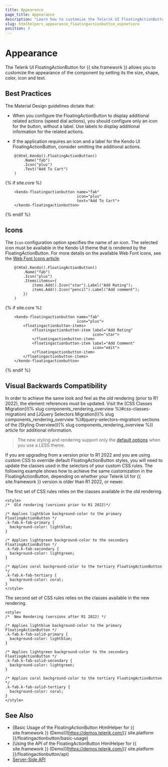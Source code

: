 ```yaml
---
title: Appearance
page_title: Appearance
description: "Learn how to customize the Telerik UI FloatingActionButton component for {{ site.framework }} by setting its size, shape, color, icon and text."
slug: htmlhelpers_appearance_floatingactionbutton_aspnetcore
position: 3
---
```


# Appearance

The Telerik UI FloatingActionButton for {{ site.framework }} allows you to customize the appearance of the component by setting its the size, shape, color, icon and text.

## Best Practices

The Material Design guidelines dictate that:

* When you configure the FloatingActionButton to display additional related actions (speed dial actions), you should configure only an icon for the button, without a label. Use labels to display additional information for the related actions.

* If the application requires an icon and a label for the Kendo UI FloatingActionButton, consider omitting the additional actions.

```HtmlHelper
    @(Html.Kendo().FloatingActionButton()
        .Name("fab")
        .Icon("plus")
        .Text("Add To Cart")
    )
```
{% if site.core %}
```TagHelper
    <kendo-floatingactionbutton name="fab"
                                icon="plus"
                                text="Add To Cart">
    </kendo-floatingactionbutton>
```
{% endif %}
## Icons

The `Icon` configuration option specifies the name of an icon. The selected icon must be available in the Kendo UI theme that is rendered by the FloatingActionButton. For more details on the available Web Font icons, see the [Web Font Icons article](https://docs.telerik.com/kendo-ui/styles-and-layout/icons-web).

```Razor
    @(Html.Kendo().FloatingActionButton()
        .Name("fab")
        .Icon("plus")
        .Items(items=>{
            items.Add().Icon("star").Label("Add Rating");
            items.Add().Icon("pencil").Label("Add comment");
        })
    )
```
{% if site.core %}
```TagHelper
    <kendo-floatingactionbutton name="fab"
                                icon="plus">
        <floatingactionbutton-items>
            <floatingactionbutton-item label="Add Rating" 
                                       icon="star">
            </floatingactionbutton-item>
            <floatingactionbutton-item label="Add Comment" 
                                       icon="edit">
            </floatingactionbutton-item>
        </floatingactionbutton-items>
    </kendo-floatingactionbutton>
```
{% endif %}

## Visual Backwards Compatibility

In order to achieve the same look and feel as the old rendering (prior to R1 2022), the element references must be updated. Visit the [CSS Classes Migration]({% slug components_rendering_overview %}#css-classes-migration) and [JQuery Selectors Migration]({% slug components_rendering_overview %}#jquery-selectors-migration) sections of the [Styling Overview]({% slug components_rendering_overview %}) article for additional information.

> The new styling and rendering support only the [default options](#options) when you use a LESS theme.

If you are upgrading from a version prior to R1 2022 and you are using custom CSS to override default FloatingActionButton styles, you will need to update the classes used in the selectors of your custom CSS rules. The following example shows how to achieve the same customization in the FloatingActionButton, depending on whether your Telerik UI for {{ site.framework }} version is older than R1 2022, or newer. 

The first set of CSS rules relies on the classes available in the old rendering.

```
<style>
/*  Old rendering (versions prior to R1 2022)*/ 

/* Applies lightblue background-color to the primary FloatingActionButton */
.k-fab.k-fab-primary { 
  background-color: lightblue;
}

/* Applies lightgreen background-color to the secondary FloatingActionButton */
.k-fab.k-fab-secondary { 
  background-color: lightgreen;
}

/* Applies coral background-color to the tertiary FloatingActionButton */
.k-fab.k-fab-tertiary { 
  background-color: coral;
}
</style>
```

The second set of CSS rules relies on the classes available in the new rendering.

```
<style>
/*  New Rendering (versions after R1 2022) */   
      
/* Applies lightblue background-color to the primary FloatingActionButton */
.k-fab.k-fab-solid-primary { 
  background-color: lightblue;
}

/* Applies lightgreen background-color to the secondary FloatingActionButton */
.k-fab.k-fab-solid-secondary { 
  background-color: lightgreen;
}

/* Applies coral background-color to the tertiary FloatingActionButton */
.k-fab.k-fab-solid-tertiary { 
  background-color: coral;
}
</style>
```

## See Also

* [Basic Usage of the FloatingActionButton HtmlHelper for {{ site.framework }} (Demo)](https://demos.telerik.com/{{ site.platform }}/floatingactionbutton/basic-usage)
* [Using the API of the FloatingActionButton HtmlHelper for {{ site.framework }} (Demo)](https://demos.telerik.com/{{ site.platform }}/floatingactionbutton/api)
* [Server-Side API](/api/floatingactionbutton)
